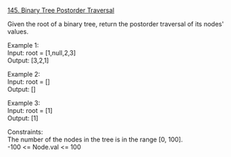 [145. Binary Tree Postorder Traversal](https://leetcode.com/problems/binary-tree-postorder-traversal/)




Given the root of a binary tree, return the postorder traversal of its nodes' values.          

Example 1:                    
Input: root = [1,null,2,3]           
Output: [3,2,1]         

Example 2:             
Input: root = []            
Output: []            

Example 3:             
Input: root = [1]           
Output: [1]              

Constraints:           
The number of the nodes in the tree is in the range [0, 100].             
-100 <= Node.val <= 100                 



